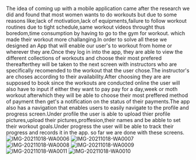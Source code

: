 The idea of coming up with a mobile application came after the research we did and found that most women wants to do workouts but due to some reasons like;lack of motivation,lack of equipments,failure to follow workout routines due to tight schedule,same workout videos throught thus boredom,time consumption by having to go to the gym for workout.
which made their workout more challanging.In order to solve all these we designed an App that will enable our user's to workout from home or wherever they are.Once they log in into the app, they are able to view the different collections of workouts and choose their most prefered thereafterthey will be taken to the next screen with instructors who are specifically recomended to the workout that the user chose.The instructor's are choses according to their availability.After choosing they are are supposed to book since the workouts are conducted online the user will also have to input if either they want to pay pay for a day,week or moth workout afterwhich they will be able to choose their most preffered method of payment then get's a notification on the status of their payments.The app also has a navigation that enables users to easily navigate to the profile and progress screen.Under profile the user is able to upload thier profile pictures,upload their pictures,proffesion,their names and be abble to set their workout goals.Under progress the user will be able to track their progress and records it in the app. so far we are done with these screens.
![IMG-20211018-WA0006](https://user-images.githubusercontent.com/79143417/138321238-bba843f8-26ed-42af-a8e8-eeadaf43d368.jpg)
![IMG-20211018-WA0007](https://user-images.githubusercontent.com/79143417/138321243-3c17a4e4-7115-41a2-a3c5-ea644299d58a.jpg)
![IMG-20211018-WA0008](https://user-images.githubusercontent.com/79143417/138321246-b5f053e2-16b8-4f96-aca4-2da9fc036a04.jpg)
![IMG-20211018-WA0009](https://user-images.githubusercontent.com/79143417/138321249-d31e1f95-a1b0-44dd-95f8-8e5db23fd364.jpg)
![IMG-20211018-WA0011](https://user-images.githubusercontent.com/79143417/138321252-ba7662f4-490f-41e6-a3a8-2aa89c9ed4a9.jpg)
![IMG-20211018-WA0010](https://user-images.githubusercontent.com/79143417/138321256-9165280e-926b-41ff-aa62-20f6d57fd979.jpg)
